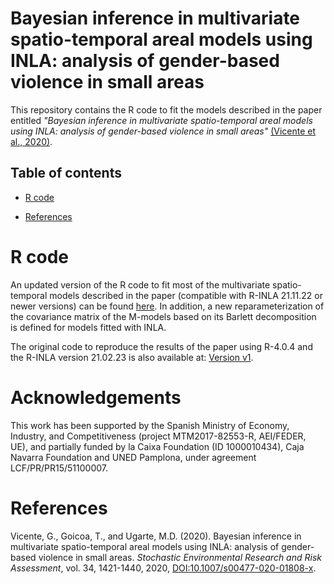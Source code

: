 # Bayesian inference in multivariate spatio-temporal areal models using INLA: analysis of gender-based violence in small areas
This repository contains the R code to fit the models described in the paper entitled _"Bayesian inference in multivariate spatio-temporal areal models using INLA: analysis of gender-based violence in small areas"_ [(Vicente et al., 2020)](https://doi.org/10.1007/s00477-020-01808-x).

## Table of contents
- [R code](#R-code)

- [References](#References)

# R code
An updated version of the R code to fit most of the multivariate spatio-temporal models described in the paper (compatible with R-INLA 21.11.22 or newer versions) can be found [here](https://github.com/spatialstatisticsupna/Mmodels_SERRA_article/blob/master/R/). In addition, a new reparameterization of the covariance matrix of the M-models based on its Barlett decomposition is defined for models fitted with INLA. 

The original code to reproduce the results of the paper using R-4.0.4 and the R-INLA version 21.02.23 is also available at: [Version v1](https://github.com/spatialstatisticsupna/Mmodels_SERRA_article/releases/tag/v1).

# Acknowledgements
This work has been supported by the Spanish Ministry of Economy, Industry, and Competitiveness (project MTM2017-82553-R, AEI/FEDER, UE), and partially funded by la Caixa Foundation (ID 1000010434), Caja Navarra Foundation and UNED Pamplona, under agreement LCF/PR/PR15/51100007.

# References
Vicente, G., Goicoa, T., and Ugarte, M.D. (2020). Bayesian inference in multivariate spatio-temporal areal models using INLA: analysis of gender-based violence in small areas. _Stochastic Environmental Research and Risk Assessment_, vol. 34, 1421-1440, 2020, [DOI:10.1007/s00477-020-01808-x](https://doi.org/10.1007/s00477-020-01808-x).
